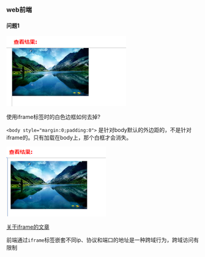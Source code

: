 ### web前端
#### 问题1
![效果](./images/QQ截图20180521150924.png "问题效果")

使用iframe标签时的白色边框如何去掉?

`<body style="margin:0;padding:0">` 是针对body默认的外边距的，不是针对iframe的。只有加载在body上，那个白框才会消失。

![效果](./images/QQ截图20180521150843.png "解决效果")

[关于iframe的文章](https://blog.csdn.net/liu4071325/article/details/50032627)

前端通过`iframe`标签嵌套不同ip、协议和端口的地址是一种跨域行为，跨域访问有限制